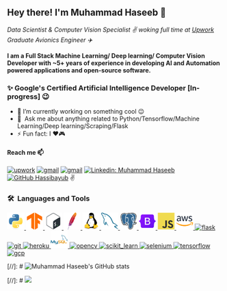 
<h2> Hey there! I'm Muhammad Haseeb 👋</h2> 

<p><em>Data Scientist & Computer Vision Specialist ✌️ woking full time at <a href="https://www.upwork.com/freelancers/~017788af4cf8257821">Upwork</a></br>Graduate Avionics Engineer ✈️
</em></p>

**I am a Full Stack Machine Learning/ Deep learning/ Computer Vision Developer with ~5+ years of experience in developing AI and Automation powered applications and open-source software.**  


### ✨ Google's Certified Artificial Intelligence Developer [In-progress] 😉
- 🔭  I’m currently working on something cool 😉
- 💬 &nbsp;Ask me about anything related to Python/Tensorflow/Machine Learning/Deep learning/Scraping/Flask
- ⚡ Fun fact: I ❤️🎮


#### Reach me 📫
[![upwork](https://img.shields.io/badge/Upwork-Muhammad%20Haseeb-green)]("https://www.upwork.com/freelancers/~017788af4cf8257821") [![gmail](https://img.shields.io/badge/Gmail-miltech.haseeb%40gmail.com-red)](mailto:miltech.haseeb@gmail.com) [![gmail](https://img.shields.io/badge/Gmail-hassibayub%40gmail.com-red)](mailto:hassibayub@gmail.com) [![Linkedin: Muhammad Haseeb](https://img.shields.io/badge/-Muhammad%20Haseeb-blue?style=flat-square&logo=Linkedin&logoColor=white&link=https://www.linkedin.com/in/muhammad-haseeb-434ba593/)](https://www.linkedin.com/in/muhammad-haseeb-434ba593/) [![GitHub Hassibayub](https://img.shields.io/github/followers/hassibayub?label=follow&style=social)](https://github.com/hassibayub) ✌️



<h3> 🛠 &nbsp;Languages and Tools</h3>
<p align="left"> 
<a href="https://www.python.org/" target="_blank"> <img src="https://raw.githubusercontent.com/devicons/devicon/master/icons/python/python-original.svg" alt="python" width="40" height="40"/> </a> <a href="https://www.tensorflow.org/" target="_blank"> <img src="https://raw.githubusercontent.com/devicons/devicon/master/icons/tensorflow/tensorflow-original.svg" alt="tensorflow" width="40" height="40"/> </a> <a href="https://www.gnu.org/software/bash/" target="_blank"> <img src="https://raw.githubusercontent.com/devicons/devicon/master/icons/bash/bash-original.svg" alt="bash" width="40" height="40"/> </a> <a href="https://github.com/Hassibayub" target="_blank"> <img src="https://raw.githubusercontent.com/devicons/devicon/master/icons/apache/apache-original.svg" alt="apache" width="40" height="40"/> </a> <a href="https://github.com/Hassibayub" target="_blank"> <img src="https://raw.githubusercontent.com/devicons/devicon/master/icons/linux/linux-original.svg" alt="linux" width="40" height="40"/> </a> <a href="https://github.com/Hassibayub" target="_blank"> <img src="https://raw.githubusercontent.com/devicons/devicon/master/icons/mysql/mysql-original.svg" alt="aws" width="40" height="40"/> </a> <a href="https://github.com/Hassibayub" target="_blank"> <img src="https://raw.githubusercontent.com/devicons/devicon/master/icons/postgresql/postgresql-original.svg" alt="aws" width="40" height="40"/> </a> <a href="https://github.com/Hassibayub" target="_blank"> <img src="https://raw.githubusercontent.com/devicons/devicon/master/icons/bootstrap/bootstrap-original.svg" alt="aws" width="40" height="40"/> </a> <a href="https://github.com/Hassibayub" target="_blank"> <img src="https://raw.githubusercontent.com/devicons/devicon/master/icons/javascript/javascript-original.svg" alt="aws" width="40" height="40"/> </a> <a href="https://aws.amazon.com" target="_blank"> <img src="https://raw.githubusercontent.com/devicons/devicon/master/icons/amazonwebservices/amazonwebservices-original-wordmark.svg" alt="aws" width="40" height="40"/> </a> <a href="https://flask.palletsprojects.com/" target="_blank"> <img src="https://www.vectorlogo.zone/logos/pocoo_flask/pocoo_flask-icon.svg" alt="flask" width="40" height="40"/> </a> <a href="https://git-scm.com/" target="_blank"> <img src="https://www.vectorlogo.zone/logos/git-scm/git-scm-icon.svg" alt="git" width="40" height="40"/> </a> <a href="https://heroku.com" target="_blank"> <img src="https://www.vectorlogo.zone/logos/heroku/heroku-icon.svg" alt="heroku" width="40" height="40"/> </a> <a href="https://www.mysql.com/" target="_blank"> <img src="https://raw.githubusercontent.com/devicons/devicon/master/icons/mysql/mysql-original-wordmark.svg" alt="mysql" width="40" height="40"/> </a> <a href="https://opencv.org/" target="_blank"> <img src="https://www.vectorlogo.zone/logos/opencv/opencv-icon.svg" alt="opencv" width="40" height="40"/> </a> <a href="https://scikit-learn.org/" target="_blank"> <img src="https://upload.wikimedia.org/wikipedia/commons/0/05/Scikit_learn_logo_small.svg" alt="scikit_learn" width="40" height="40"/> </a> <a href="https://www.selenium.dev" target="_blank"> <img src="https://raw.githubusercontent.com/detain/svg-logos/780f25886640cef088af994181646db2f6b1a3f8/svg/selenium-logo.svg" alt="selenium" width="40" height="40"/> </a> <a href="https://www.tensorflow.org" target="_blank"> <img src="https://www.vectorlogo.zone/logos/tensorflow/tensorflow-icon.svg" alt="tensorflow" width="40" height="40"/> </a> <a href="https://cloud.google.com" target="_blank"> <img src="https://www.vectorlogo.zone/logos/google_cloud/google_cloud-icon.svg" alt="gcp" width="50" height="40"/> </a></p>


[//]: # ![Muhammad Haseeb's GitHub stats](https://github-readme-stats.vercel.app/api?username=hassibayub&count_private=true&show_icons=true)

[//]: #  <img height="180em" src="https://github-readme-stats.vercel.app/api/top-langs/?username=hassibayub&layout=compact" />



